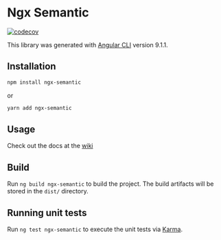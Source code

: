 # Ngx Semantic

[![codecov](https://codecov.io/gh/ngx-semantic/ngx-semantic/branch/master/graph/badge.svg)](https://codecov.io/gh/ngx-semantic/ngx-semantic)

This library was generated with [Angular CLI](https://github.com/angular/angular-cli) version 9.1.1.

## Installation

```bash
npm install ngx-semantic
```
or
```bash
yarn add ngx-semantic
```

## Usage

Check out the docs at the [wiki](http://ngx-semantic.github.io/)

## Build

Run `ng build ngx-semantic` to build the project. The build artifacts will be stored in the `dist/` directory.

## Running unit tests

Run `ng test ngx-semantic` to execute the unit tests via [Karma](https://karma-runner.github.io).
